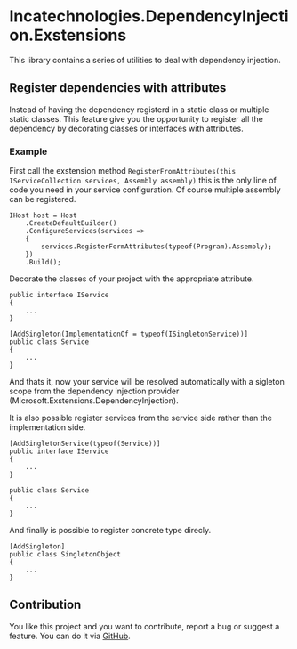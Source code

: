 # Incatechnologies.DependencyInjection.Exstensions

This library contains a series of utilities to deal with dependency injection.

## Register dependencies with attributes

Instead of having the dependency registerd in a static class or multiple static classes. This feature give you the opportunity to register all the dependency by decorating classes or interfaces with attributes.

### Example

First call the exstension method `RegisterFromAttributes(this IServiceCollection services, Assembly assembly)` this is the only line of code you need in your service configuration. Of course multiple assembly can be registered.

``` CSharp
IHost host = Host
    .CreateDefaultBuilder()
    .ConfigureServices(services =>
    {
        services.RegisterFormAttributes(typeof(Program).Assembly);
    })
    .Build();
```

Decorate the classes of your project with the appropriate attribute.

``` CSharp
public interface IService
{
    ...
}

[AddSingleton(ImplementationOf = typeof(ISingletonService))]
public class Service
{
    ...
}
```

And thats it, now your service will be resolved automatically with a sigleton scope from the dependency injection provider (Microsoft.Exstensions.DependencyInjection).

It is also possible register services from the service side rather than the implementation side.

``` CSharp
[AddSingletonService(typeof(Service))]
public interface IService
{
    ...
}

public class Service
{
    ...
}
```

And finally is possible to register concrete type direcly.

``` CSharp
[AddSingleton]
public class SingletonObject 
{
    ...
}
```

## Contribution

You like this project and you want to contribute, report a bug or suggest a feature. You can do it via [GitHub](https://github.com/Matt90hz/IncaTechnologies.DependencyInjection.Exstensions).